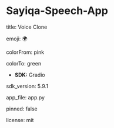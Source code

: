 # Sayiqa-Speech-App

title: Voice Clone

emoji: 🌍

colorFrom: pink

colorTo: green

- **SDK:** Gradio

sdk_version: 5.9.1

app_file: app.py

pinned: false

license: mit



